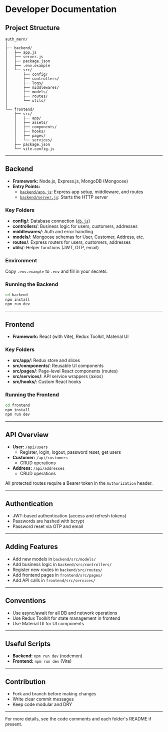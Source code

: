 # Developer Documentation

## Project Structure

```
auth_mern/
│
├── backend/
│   ├── app.js
│   ├── server.js
│   ├── package.json
│   ├── .env.example
│   └── src/
│       ├── config/
│       ├── controllers/
│       ├── logs/
│       ├── middlewares/
│       ├── models/
│       ├── routes/
│       └── utils/
│
└── frontend/
    ├── src/
    │   ├── app/
    │   ├── assets/
    │   ├── components/
    │   ├── hooks/
    │   ├── pages/
    │   └── services/
    ├── package.json
    └── vite.config.js
```

---

## Backend

- **Framework:** Node.js, Express.js, MongoDB (Mongoose)
- **Entry Points:**  
  - [`backend/app.js`](backend/app.js): Express app setup, middleware, and routes  
  - [`backend/server.js`](backend/server.js): Starts the HTTP server

### Key Folders

- **config/**: Database connection ([`db.js`](backend/src/config/db.js))
- **controllers/**: Business logic for users, customers, addresses
- **middlewares/**: Auth and error handling
- **models/**: Mongoose schemas for User, Customer, Address, etc.
- **routes/**: Express routers for users, customers, addresses
- **utils/**: Helper functions (JWT, OTP, email)

### Environment

Copy `.env.example` to `.env` and fill in your secrets.

### Running the Backend

```sh
cd backend
npm install
npm run dev
```

---

## Frontend

- **Framework:** React (with Vite), Redux Toolkit, Material UI

### Key Folders

- **src/app/**: Redux store and slices
- **src/components/**: Reusable UI components
- **src/pages/**: Page-level React components (routes)
- **src/services/**: API service wrappers (axios)
- **src/hooks/**: Custom React hooks

### Running the Frontend

```sh
cd frontend
npm install
npm run dev
```

---

## API Overview

- **User:** `/api/users`
  - Register, login, logout, password reset, get users
- **Customer:** `/api/customers`
  - CRUD operations
- **Address:** `/api/addresses`
  - CRUD operations

All protected routes require a Bearer token in the `Authorization` header.

---

## Authentication

- JWT-based authentication (access and refresh tokens)
- Passwords are hashed with bcrypt
- Password reset via OTP and email

---

## Adding Features

- Add new models in `backend/src/models/`
- Add business logic in `backend/src/controllers/`
- Register new routes in `backend/src/routes/`
- Add frontend pages in `frontend/src/pages/`
- Add API calls in `frontend/src/services/`

---

## Conventions

- Use async/await for all DB and network operations
- Use Redux Toolkit for state management in frontend
- Use Material UI for UI components

---

## Useful Scripts

- **Backend:** `npm run dev` (nodemon)
- **Frontend:** `npm run dev` (Vite)

---

## Contribution

- Fork and branch before making changes
- Write clear commit messages
- Keep code modular and DRY

---

For more details, see the code comments and each folder's README if present.